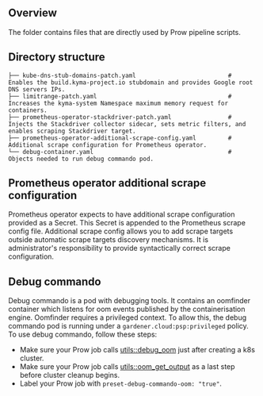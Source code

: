 ## Overview

The folder contains files that are directly used by Prow pipeline scripts.

## Directory structure

```
├── kube-dns-stub-domains-patch.yaml                          # Enables the build.kyma-project.io stubdomain and provides Google root DNS servers IPs.
├── limitrange-patch.yaml                                     # Increases the kyma-system Namespace maximum memory request for containers.
├── prometheus-operator-stackdriver-patch.yaml                # Injects the Stackdriver collector sidecar, sets metric filters, and enables scraping Stackdriver target.
├── prometheus-operator-additional-scrape-config.yaml         # Additional scrape configuration for Prometheus operator.
└── debug-container.yaml                                      # Objects needed to run debug commando pod. 
```

## Prometheus operator additional scrape configuration

Prometheus operator expects to have additional scrape configuration provided as a Secret. This Secret is appended to the Prometheus scrape config file.
Additional scrape config allows you to add scrape targets outside automatic scrape targets discovery mechanisms.
It is administrator's responsibility to provide syntactically correct scrape configuration.

## Debug commando

Debug commando is a pod with debugging tools. It contains an oomfinder container which listens for oom events published by the containerisation engine. Oomfinder requires a privileged context. To allow this, the debug commando pod is running under a `gardener.cloud:psp:privileged` policy. To use debug commando, follow these steps: 
* Make sure your Prow job calls [utils::debug_oom](https://github.com/kyma-project/test-infra/blob/732e1fc8cc887d4328ce457c7af9566fae79be97/prow/scripts/lib/utils.sh#L317) just after creating a k8s cluster.
* Make sure your Prow job calls [utils::oom_get_output](https://github.com/kyma-project/test-infra/blob/732e1fc8cc887d4328ce457c7af9566fae79be97/prow/scripts/lib/utils.sh#L295) as a last step before cluster cleanup begins.
* Label your Prow job with `preset-debug-commando-oom: "true"`.
